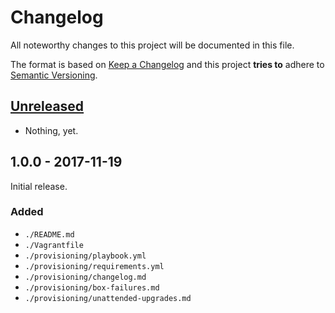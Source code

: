 # Changelog

All noteworthy changes to this project will be documented in this file.

The format is based on [Keep a Changelog](http://keepachangelog.com/en/1.0.0/)
and this project **tries to** adhere to [Semantic Versioning](http://semver.org/spec/v2.0.0.html).

## [Unreleased]

- Nothing, yet.

## 1.0.0 - 2017-11-19

Initial release.

### Added

- `./README.md`
- `./Vagrantfile`
- `./provisioning/playbook.yml`
- `./provisioning/requirements.yml`
- `./provisioning/changelog.md`
- `./provisioning/box-failures.md`
- `./provisioning/unattended-upgrades.md`

[Unreleased]: https://github.com/martinanderssondotcom/mini-dev/compare/v1.0.0...HEAD